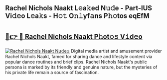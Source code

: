 ## Rachel Nichols Naakt L𝚎a𝚔ed N𝚞𝚍e - Part-IUS Vi𝚍𝚎o L𝚎a𝚔s - H𝚘𝚝 O𝚗𝚕yf𝚊ns P𝚑𝚘tos eqEfM

# <h2><a href="http://kfdi2d7.oniu.top/?m=Rachel+Nichols+Naakt">🔗👉 🔴 Rachel Nichols Naakt P𝚑ot𝚘𝚜 V𝚒d𝚎o</a></h2>

[![Rachel Nichols Naakt Nu𝚍e𝚜](https://i.imgur.com/0qMVB7G.gif)](http://kfdi2d7.oniu.top/?m=Rachel+Nichols+Naakt)
Digital media artist and amusement provider Rachel Nichols Naakt, famed for sharing dance and lifestyle content via popular dance routines and brief clips. Rachel Nichols Naakt's public persona is marked by its friendly and genuine nature, but the mysteries of his private life remain a source of fascination.  
